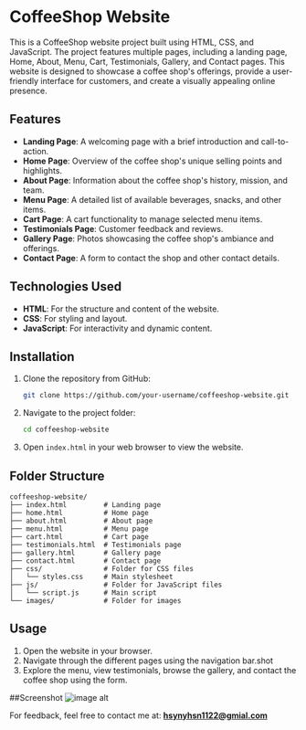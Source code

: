 # CoffeeShop Website

This is a CoffeeShop website project built using HTML, CSS, and JavaScript. The project features multiple pages, including a landing page, Home, About, Menu, Cart, Testimonials, Gallery, and Contact pages. This website is designed to showcase a coffee shop's offerings, provide a user-friendly interface for customers, and create a visually appealing online presence.

## Features
- **Landing Page**: A welcoming page with a brief introduction and call-to-action.
- **Home Page**: Overview of the coffee shop's unique selling points and highlights.
- **About Page**: Information about the coffee shop's history, mission, and team.
- **Menu Page**: A detailed list of available beverages, snacks, and other items.
- **Cart Page**: A cart functionality to manage selected menu items.
- **Testimonials Page**: Customer feedback and reviews.
- **Gallery Page**: Photos showcasing the coffee shop's ambiance and offerings.
- **Contact Page**: A form to contact the shop and other contact details.

## Technologies Used
- **HTML**: For the structure and content of the website.
- **CSS**: For styling and layout.
- **JavaScript**: For interactivity and dynamic content.

## Installation
1. Clone the repository from GitHub:
   ```bash
   git clone https://github.com/your-username/coffeeshop-website.git
   ```
2. Navigate to the project folder:
   ```bash
   cd coffeeshop-website
   ```
3. Open `index.html` in your web browser to view the website.

## Folder Structure
```
coffeeshop-website/
├── index.html         # Landing page
├── home.html          # Home page
├── about.html         # About page
├── menu.html          # Menu page
├── cart.html          # Cart page
├── testimonials.html  # Testimonials page
├── gallery.html       # Gallery page
├── contact.html       # Contact page
├── css/               # Folder for CSS files
│   └── styles.css     # Main stylesheet
├── js/                # Folder for JavaScript files
│   └── script.js      # Main script
└── images/            # Folder for images
```

## Usage
1. Open the website in your browser.
2. Navigate through the different pages using the navigation bar.shot
3. Explore the menu, view testimonials, browse the gallery, and contact the coffee shop using the form.

##Screenshot
![image alt](https://github.com/Husainiya/CoffeeShop-Website/tree/6709b8800f23440e5bfe297190a3adc508d6ca1d/Screenshot)


For feedback, feel free to contact me at: **hsynyhsn1122@gmial.com**

